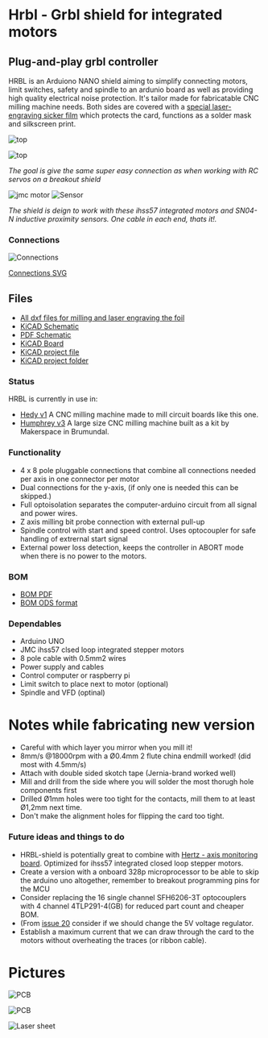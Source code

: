 # Hrbl - Grbl shield for integrated motors


## Plug-and-play grbl controller
HRBL is an Arduiono NANO shield aiming to simplify connecting motors, limit switches, safety and spindle to an ardunio board as well as providing high quality electrical noise protection. It's tailor made for fabricatable CNC milling machine needs. Both sides are covered with a [special laser-engraving sicker film](img/laser_sheets_specs.JPG) which protects the card, functions as a solder mask and silkscreen print.

![top](img/pcb_front_w_cover.JPG)

![top](img/pcb_back_w_cover.JPG)

*The goal is give the same super easy connection as when working with RC servos on a breakout shield*

![jmc motor](./img/ihss57-integrated-closed-loop-stepper-from-jmc.jpg)
![Sensor](img/SN04-N.JPG)

*The shield is deign to work with these ihss57 integrated motors and SN04-N inductive proximity sensors. One cable in each end, thats it!.*

### Connections

![Connections](img/connections.JPG)

[Connections SVG](img/hrbl_shield.svg)

## Files

* [All dxf files for milling and laser engraving the foil](nano/CNC/nano-all_DXFs.zip)
* [KiCAD Schematic](nano/nano.sch) 
* [PDF Schematic](nano/Schematic.pdf)
* [KiCAD Board](nano.kicad_pcb)
* [KiCAD project file](nano.pro)
* [KiCAD project folder](nano/)

### Status

HRBL is currently in use in:
* [Hedy v1](https://github.com/fellesverkstedet/fabricatable-machines/blob/master/hedy-pcb-cnc/readme.md) A CNC milling machine made to mill circuit boards like this one.
* [Humphrey v3](https://github.com/fellesverkstedet/fabricatable-machines/blob/master/humphrey-large-format-cnc/humphrey_v3/Readme.md) A large size CNC milling machine built as a kit by Makerspace in Brumundal.

### Functionality

* 4 x 8 pole pluggable connections that combine all connections needed per axis in one connector per motor
* Dual connections for the y-axis, (if only one is needed this can be skipped.)
* Full optoisolation separates the computer-arduino circuit from all signal and power wires.
* Z axis milling bit probe connection with external pull-up
* Spindle control with start and speed control. Uses optocoupler for safe handling of extrernal start signal
* External power loss detection, keeps the controller in ABORT mode when there is no power to the motors.

### BOM
* [BOM PDF](https://github.com/fellesverkstedet/fabricatable-machines/raw/master/hrbl-shield/nano/CNC/nano_BOM.pdf)
* [BOM ODS format](https://github.com/fellesverkstedet/fabricatable-machines/raw/master/hrbl-shield/nano/CNC/nano_BOM.ods)

### Dependables

* Arduino UNO
* JMC ihss57 clsed loop integrated stepper motors
* 8 pole cable with 0.5mm2 wires
* Power supply and cables
* Control computer or raspberry pi
* Limit switch to place next to motor (optional)
* Spindle and VFD (optinal)

# Notes while fabricating new version

* Careful with which layer you mirror when you mill it!
* 8mm/s @18000rpm with a Ø0.4mm 2 flute china endmill worked! (did most with 4.5mm/s)
* Attach with double sided skotch tape (Jernia-brand worked well)
* Mill and drill from the side where you will solder the most thorugh hole components first
* Drilled Ø1mm holes were too tight for the contacts, mill them to at least Ø1,2mm next time.
* Don't make the alignment holes for flipping the card too tight.

### Future ideas and things to do
* HRBL-shield is potentially great to combine with [Hertz - axis monitoring board](https://github.com/fellesverkstedet/fabricatable-machines/tree/master/hertz-axis-monitor). Optimized for ihss57 integrated closed loop stepper motors.
* Create a version with a onboard 328p microprocessor to be able to skip the arduino uno altogether, remember to breakout programming pins for the MCU
* Consider replacing the 16 single channel SFH6206-3T optocouplers with 4 channel 4TLP291-4(GB) for reduced part count and cheaper BOM. 
* (From [issue 20](https://github.com/fellesverkstedet/fabricatable-machines/issues/20) consider if we should change the 5V voltage regulator.
* Establish a maximum current that we can draw through the card to the motors without overheating the traces (or ribbon cable).

# Pictures

![PCB](img/pcb_solder_mask_back_before.JPG)

![PCB](img/pcb_solder_mask_front_before.JPG)

![Laser sheet](img/laser_sheets_specs.JPG)

